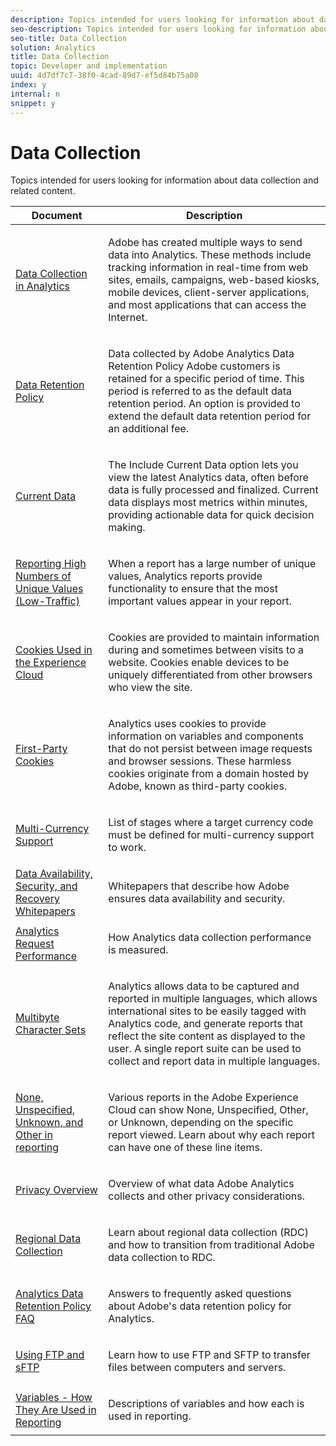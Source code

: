 ```yaml
---
description: Topics intended for users looking for information about data collection and related content.
seo-description: Topics intended for users looking for information about data collection and related content.
seo-title: Data Collection
solution: Analytics
title: Data Collection
topic: Developer and implementation
uuid: 4d7df7c7-38f0-4cad-89d7-ef5d84b75a08
index: y
internal: n
snippet: y
---
```


# Data Collection

Topics intended for users looking for information about data collection and related content.

<table id="table_2F4F5A4FDE094854BDF799D8F9936479"> 
 <thead> 
  <tr> 
   <th colname="col1" class="entry"> Document </th> 
   <th colname="col2" class="entry"> Description </th> 
  </tr>
 </thead>
 <tbody> 
  <tr> 
   <td colname="col1"><a href="../../admin/data-collection/usecase-sending-data-to-sc.md#concept_FB8E8398CF9845E6842642361AEA03F8" format="dita" scope="local"> Data Collection in Analytics</a> </td> 
   <td colname="col2"> <p> Adobe has created multiple ways to send data into Analytics. These methods include tracking information in real-time from web sites, emails, campaigns, web-based kiosks, mobile devices, client-server applications, and most applications that can access the Internet. </p> </td> 
  </tr> 
  <tr> 
   <td colname="col1"><a href="../../admin/data-collection/data-retention.md#concept_874A1029CD324CEB8BE077F938365FDF" format="dita" scope="local"> Data Retention Policy</a> </td> 
   <td colname="col2"> <p>Data collected by Adobe Analytics Data Retention Policy Adobe customers is retained for a specific period of time. This period is referred to as the default data retention period. An option is provided to extend the default data retention period for an additional fee. </p> </td> 
  </tr> 
  <tr> 
   <td colname="col1"><a href="../../admin/data-collection/data-latency.md#concept_CE9BE9D801A44BF5AF5E8BD3E6CC65D3" format="dita" scope="local"> Current Data</a> </td> 
   <td colname="col2"> <p> The Include Current Data option lets you view the latest Analytics data, often before data is fully processed and finalized. Current data displays most metrics within minutes, providing actionable data for quick decision making. </p> </td> 
  </tr> 
  <tr> 
   <td colname="col1"><a href="../../admin/data-collection/metrics-uniques-high-numbers.md#concept_47F2BD3C1B70499CBE7A420392229563" format="dita" scope="local"> Reporting High Numbers of Unique Values (Low-Traffic)</a> </td> 
   <td colname="col2"> <p> When a report has a large number of unique values, Analytics reports provide functionality to ensure that the most important values appear in your report. </p> </td> 
  </tr> 
  <tr> 
   <td colname="col1"><a href="https://marketing.adobe.com/resources/help/en_US/whitepapers/cookies/" format="https" scope="external"> Cookies Used in the Experience Cloud</a> </td> 
   <td colname="col2"> <p> Cookies are provided to maintain information during and sometimes between visits to a website. Cookies enable devices to be uniquely differentiated from other browsers who view the site. </p> </td> 
  </tr> 
  <tr> 
   <td colname="col1"><a href="https://marketing.adobe.com/resources/help/en_US/whitepapers/first_party_cookies/fpcookies_overview.html" format="html" scope="external"> First-Party Cookies</a> </td> 
   <td colname="col2"> <p> Analytics uses cookies to provide information on variables and components that do not persist between image requests and browser sessions. These harmless cookies originate from a domain hosted by Adobe, known as third-party cookies. </p> </td> 
  </tr> 
  <tr> 
   <td colname="col1"><a href="https://marketing.adobe.com/resources/help/en_US/whitepapers/currency/" format="https" scope="external"> Multi-Currency Support</a> </td> 
   <td colname="col2"> <p> List of stages where a target currency code must be defined for multi-currency support to work. </p> </td> 
  </tr> 
  <tr> 
   <td colname="col1"><a href="../../admin/data-collection/data-collection-whitepapers.md#concept_B42C2AFAD0CA4E5E81C22176B3933F2F" format="dita" scope="local"> Data Availability, Security, and Recovery Whitepapers</a> </td> 
   <td colname="col2"> <p> Whitepapers that describe how Adobe ensures data availability and security. </p> </td> 
  </tr> 
  <tr> 
   <td colname="col1"><a href="https://marketing.adobe.com/resources/help/en_US/whitepapers/performance/" format="https" scope="external"> Analytics Request Performance</a> </td> 
   <td colname="col2"> <p> How Analytics data collection performance is measured. </p> </td> 
  </tr> 
  <tr> 
   <td colname="col1"><a href="https://marketing.adobe.com/resources/help/en_US/whitepapers/multibyte/" format="https" scope="external"> Multibyte Character Sets</a> </td> 
   <td colname="col2"> <p> Analytics allows data to be captured and reported in multiple languages, which allows international sites to be easily tagged with Analytics code, and generate reports that reflect the site content as displayed to the user. A single report suite can be used to collect and report data in multiple languages. </p> </td> 
  </tr> 
  <tr> 
   <td colname="col1"><a href="../../admin/data-collection/none-unspecified-unknown-other.md#concept_7D446429299643429D408A502A552D4D" format="dita" scope="local"> None, Unspecified, Unknown, and Other in reporting</a> </td> 
   <td colname="col2"> <p> Various reports in the Adobe Experience Cloud can show <span class="term"> None</span>, <span class="term"> Unspecified</span>, <span class="term"> Other</span>, or <span class="term"> Unknown</span>, depending on the specific report viewed. Learn about why each report can have one of these line items. </p> </td> 
  </tr> 
  <tr> 
   <td colname="col1"><a href="../../admin/data-collection/c-privacy-overview.md#concept_A9CFEAB11CD64DBD952F56A944353253" format="dita" scope="local"> Privacy Overview</a> </td> 
   <td colname="col2"> <p> Overview of what data Adobe Analytics collects and other privacy considerations. </p> </td> 
  </tr> 
  <tr> 
   <td colname="col1"><a href="https://marketing.adobe.com/resources/help/en_US/whitepapers/rdc/" format="https" scope="external"> Regional Data Collection</a> </td> 
   <td colname="col2"> <p> Learn about regional data collection (RDC) and how to transition from traditional Adobe data collection to RDC. </p> </td> 
  </tr> 
  <tr> 
   <td colname="col1"><a href="https://marketing.adobe.com/resources/help/en_US/analytics/whitepapers/data-retention-policy/adobe-analytics-data-retention-external-faq.pdf" format="https" scope="external"> Analytics Data Retention Policy FAQ</a> </td> 
   <td colname="col2"> <p>Answers to frequently asked questions about Adobe's data retention policy for Analytics. </p> </td> 
  </tr> 
  <tr> 
   <td colname="col1"><a href="https://marketing.adobe.com/resources/help/en_US/whitepapers/ftp/" format="https" scope="external"> Using FTP and sFTP</a> </td> 
   <td colname="col2"> <p> Learn how to use FTP and SFTP to transfer files between computers and servers. </p> </td> 
  </tr> 
  <tr> 
   <td colname="col1"><a href="../../admin/data-collection/variable-definitions.md#concept_D475520602B24701838F8E3F0E40C11C" format="dita" scope="local"> Variables - How They Are Used in Reporting</a> </td> 
   <td colname="col2"> <p> Descriptions of variables and how each is used in reporting. </p> </td> 
  </tr> 
 </tbody> 
</table>

